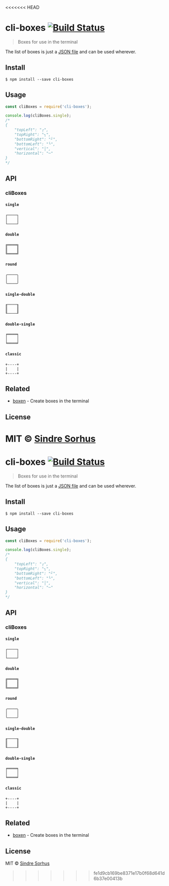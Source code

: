 <<<<<<< HEAD
# cli-boxes [![Build Status](https://travis-ci.org/sindresorhus/cli-boxes.svg?branch=master)](https://travis-ci.org/sindresorhus/cli-boxes)

> Boxes for use in the terminal

The list of boxes is just a [JSON file](boxes.json) and can be used wherever.


## Install

```
$ npm install --save cli-boxes
```


## Usage

```js
const cliBoxes = require('cli-boxes');

console.log(cliBoxes.single);
/*
{
    "topLeft": "┌",
    "topRight": "┐",
    "bottomRight": "┘",
    "bottomLeft": "└",
    "vertical": "│",
    "horizontal": "─"
}
*/
```


## API

### cliBoxes

#### `single`

```
┌────┐
│    │
└────┘
```

#### `double`

```
╔════╗
║    ║
╚════╝
```

#### `round`

```
╭────╮
│    │
╰────╯
```

#### `single-double`

```
╓────╖
║    ║
╙────╜
```

#### `double-single`

```
╒════╕
│    │
╘════╛
```

#### `classic`

```
+----+
|    |
+----+
```


## Related

- [boxen](https://github.com/sindresorhus/boxen) - Create boxes in the terminal


## License

MIT © [Sindre Sorhus](http://sindresorhus.com)
=======
# cli-boxes [![Build Status](https://travis-ci.org/sindresorhus/cli-boxes.svg?branch=master)](https://travis-ci.org/sindresorhus/cli-boxes)

> Boxes for use in the terminal

The list of boxes is just a [JSON file](boxes.json) and can be used wherever.


## Install

```
$ npm install --save cli-boxes
```


## Usage

```js
const cliBoxes = require('cli-boxes');

console.log(cliBoxes.single);
/*
{
    "topLeft": "┌",
    "topRight": "┐",
    "bottomRight": "┘",
    "bottomLeft": "└",
    "vertical": "│",
    "horizontal": "─"
}
*/
```


## API

### cliBoxes

#### `single`

```
┌────┐
│    │
└────┘
```

#### `double`

```
╔════╗
║    ║
╚════╝
```

#### `round`

```
╭────╮
│    │
╰────╯
```

#### `single-double`

```
╓────╖
║    ║
╙────╜
```

#### `double-single`

```
╒════╕
│    │
╘════╛
```

#### `classic`

```
+----+
|    |
+----+
```


## Related

- [boxen](https://github.com/sindresorhus/boxen) - Create boxes in the terminal


## License

MIT © [Sindre Sorhus](http://sindresorhus.com)
>>>>>>> fe1d9cb169be8371e17b0f68d641d6b37e00413b
